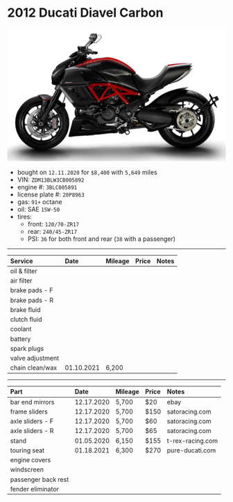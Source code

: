 # 2012 Ducati Diavel Carbon

![](pictures/pic.png)

- bought on `12.11.2020` for `$8,400` with `5,649` miles
- VIN: `ZDM13BLW3CB005892`
- engine #: `3BLC005891`
- license plate #: `20P8963`
- gas: `91+` octane
- oil: SAE `15W-50`
- tires:
  - front: `120/70-ZR17`
  - rear: `240/45-ZR17`
  - PSI: `36` for both front and rear (`38` with a passenger)

*****

| Service              | Date       | Mileage    | Price      | Notes            |
| :------------------- | :--------- | :--------- | :--------- | :--------------- |
| oil & filter         |            |            |            |                  |
| air filter           |            |            |            |                  |
| brake pads - F       |            |            |            |                  |
| brake pads - R       |            |            |            |                  |
| brake fluid          |            |            |            |                  |
| clutch fluid         |            |            |            |                  |
| coolant              |            |            |            |                  |
| battery              |            |            |            |                  |
| spark plugs          |            |            |            |                  |
| valve adjustment     |            |            |            |                  |
| chain clean/wax      | 01.10.2021 | 6,200      |            |                  |

*****

| Part                 | Date       | Mileage    | Price      | Notes            |
| :------------------- | :--------- | :--------- | :--------- | :--------------- |
| bar end mirrors      | 12.17.2020 | 5,700      | $20        | ebay             |
| frame sliders        | 12.17.2020 | 5,700      | $150       | satoracing.com   |
| axle sliders - F     | 12.17.2020 | 5,700      | $60        | satoracing.com   |
| axle sliders - R     | 12.17.2020 | 5,700      | $65        | satoracing.com   |
| stand                | 01.05.2020 | 6,150      | $155       | t-rex-racing.com |
| touring seat         | 01.18.2021 | 6,300      | $270       | pure-ducati.com  |
| engine covers        |            |            |            |                  |
| windscreen           |            |            |            |                  |
| passenger back rest  |            |            |            |                  |
| fender eliminator    |            |            |            |                  |

